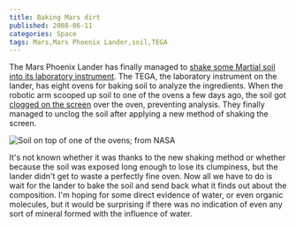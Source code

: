 ```yaml
---
title: Baking Mars dirt
published: 2008-06-11
categories: Space
tags: Mars,Mars Phoenix Lander,soil,TEGA
---
```


The Mars Phoenix Lander has finally managed to
<a href="https://www.nasa.gov/mission_pages/phoenix/news/phoenix-20080611.html">shake some Martial soil into its laboratory instrument</a>.
The TEGA, the laboratory instrument on the lander, has eight ovens for baking soil to analyze the ingredients.
When the robotic arm scooped up soil to one of the ovens a few days ago,
the soil got <a href="/2008/06/stuck-dirt/">clogged on the screen</a> over the oven, preventing analysis.
They finally managed to unclog the soil after applying a new method of shaking the screen.

<!--more-->

![Soil on top of one of the ovens; from [NASA](https://www.nasa.gov/mission_pages/phoenix/images/press/tega-cad-cell4.html)](http://www.nasa.gov/images/content/240981main_RS012EFF897276092_11C90MBM1_516-387.jpg)

It's not known whether it was thanks to the new shaking method
or whether because the soil was exposed long enough to lose its clumpiness,
but the lander didn't get to waste a perfectly fine oven.
Now all we have to do is wait for the lander to bake the soil
and send back what it finds out about the composition.
I'm hoping for some direct evidence of water, or even organic molecules,
but it would be surprising if there was no indication of even any sort of mineral formed with the influence of water.
